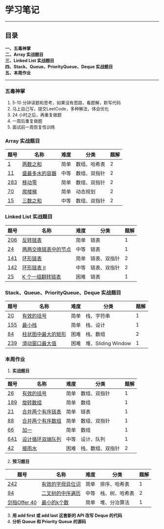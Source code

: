 # 学习笔记

----------------------------
## 目录
**一、五毒神掌** <br>
**二、Array 实战题目** <br>
**三、Linked List 实战题目** <br>
**四、Stack、Queue、PriorityQueue、Deque 实战题目** <br>
**五、本周作业** <br>

--------------

### **五毒神掌**
1. 5-10 分钟读题和思考，如果没有思路，看题解，默写代码
2. 马上自己写，提交LeetCode，多种解法，体会优化
3. 24 小时之后，再重复做题
4. 一周后重复做题
5. 面试前一周恢复性训练

### **Array 实战题目**
 题号   |   名称  |  难度  |   分类  |   题解    
 ----- | ------ | ------ | ------- | --------- 
 [1](https://leetcode-cn.com/problems/two-sum/ "两数之和") | [两数之和](https://leetcode-cn.com/problems/two-sum/ "两数之和") | 简单 | 数组、哈希表| 2 
 [11](https://leetcode-cn.com/problems/container-with-most-water/ "盛最多水的容器") | [盛最多水的容器](https://leetcode-cn.com/problems/container-with-most-water/ "盛最多水的容器") | 中等 | 数组、双指针 | 2 
 [283](https://leetcode-cn.com/problems/move-zeroes/ "移动零") | [移动零](https://leetcode-cn.com/problems/move-zeroes/ "移动零") | 简单 | 数组、双指针 | 2 
 [70](https://leetcode-cn.com/problems/climbing-stairs/ "爬楼梯") | [爬楼梯](https://leetcode-cn.com/problems/climbing-stairs/ "爬楼梯") | 简单 | 动态规划 | 2
 [15](https://leetcode-cn.com/problems/3sum/ "三数之和") | [三数之和](https://leetcode-cn.com/problems/3sum/ "三数之和") | 中等 | 数组、双指针 | 2 

### **Linked List 实战题目**
 题号  |   名称    |    难度   |    分类   |   题解    
 -------- | --------- | -------- | -------- | --------- 
 [206](https://leetcode-cn.com/problems/reverse-linked-list/ "反转链表") | [反转链表](https://leetcode-cn.com/problems/reverse-linked-list/ "反转链表") | 简单 | 链表 | 1 
 [24](https://leetcode-cn.com/problems/swap-nodes-in-pairs/ "两两交换链表中的节点") | [两两交换链表中的节点](https://leetcode-cn.com/problems/swap-nodes-in-pairs/ "两两交换链表中的节点") | 中等 | 链表 | 1 
 [141](https://leetcode-cn.com/problems/linked-list-cycle/ "环形链表") | [环形链表](https://leetcode-cn.com/problems/linked-list-cycle/ "环形链表") | 简单 | 链表、双指针 | 2 
 [142](https://leetcode-cn.com/problems/linked-list-cycle-ii/ "环形链表 II") | [环形链表 II](https://leetcode-cn.com/problems/linked-list-cycle-ii/ "环形链表 II") | 中等 | 链表、双指针 | 2 
 [25](https://leetcode-cn.com/problems/reverse-nodes-in-k-group/ "K 个一组翻转链表") | [K 个一组翻转链表](https://leetcode-cn.com/problems/reverse-nodes-in-k-group/ "K 个一组翻转链表") | 困难 | 链表 | 1 

### **Stack、Queue、PriorityQueue、Deque 实战题目**
题号  |   名称    |    难度   |    分类   |   题解    
 -------- | --------- | -------- | -------- | ---------
 [20](https://leetcode-cn.com/problems/valid-parentheses/ "有效的括号") | [有效的括号](https://leetcode-cn.com/problems/valid-parentheses/ "有效的括号") | 简单 | 栈、字符串 | 1 
 [155](https://leetcode-cn.com/problems/min-stack/ "最小栈") | [最小栈](https://leetcode-cn.com/problems/min-stack/ "最小栈") | 简单 | 栈、设计 | 1 
 [84](https://leetcode-cn.com/problems/largest-rectangle-in-histogram/ "柱状图中最大的矩形") | [柱状图中最大的矩形](https://leetcode-cn.com/problems/largest-rectangle-in-histogram/ "柱状图中最大的矩形") | 困难 | 栈、数组 | 2 
 [239](https://leetcode-cn.com/problems/sliding-window-maximum/ "滑动窗口最大值") | [滑动窗口最大值](https://leetcode-cn.com/problems/sliding-window-maximum/ "滑动窗口最大值") | 困难 | 堆、Sliding Window | 1 

### **本周作业**

1. **实战题目**

 题号  |   名称    |    难度   |    分类   |   题解    
 -------- | --------- | -------- | -------- | --------- 
 [26](https://leetcode-cn.com/problems/remove-duplicates-from-sorted-array/ "删除排序数组中的重复项") | [有效的括号](https://leetcode-cn.com/problems/remove-duplicates-from-sorted-array/ "删除排序数组中的重复项") | 简单 | 数组、双指针 | 1 
 [189](https://leetcode-cn.com/problems/rotate-array/ "旋转数组") | [旋转数组](https://leetcode-cn.com/problems/rotate-array/ "旋转数组") | 简单 | 数组 | 1 
 [21](https://leetcode-cn.com/problems/merge-two-sorted-lists/ "合并两个有序链表") | [合并两个有序链表](https://leetcode-cn.com/problems/merge-two-sorted-lists/ "合并两个有序链表") | 简单 | 链表 | 1 
 [88](https://leetcode-cn.com/problems/merge-sorted-array/ "合并两个有序数组") | [合并两个有序数组](https://leetcode-cn.com/problems/merge-sorted-array/ "合并两个有序数组") | 简单 | 数组、双指针 | 1 
 [66](https://leetcode-cn.com/problems/plus-one/ "加一") | [加一](https://leetcode-cn.com/problems/plus-one/ "加一") | 简单 | 数组 | 1 |
 [641](https://leetcode-cn.com/problems/design-circular-deque/ "设计循环双端队列") | [设计循环双端队列](https://leetcode-cn.com/problems/design-circular-deque/ "设计循环双端队列") | 中等 | 设计、队列 | 1 
 [42](https://leetcode-cn.com/problems/trapping-rain-water/ "接雨水") | [接雨水](https://leetcode-cn.com/problems/trapping-rain-water/ "接雨水") | 困难 | 栈、数组、双指针 | 2 

2. **预习题目**

题号  |   名称    |    难度   |    分类   |   题解    
 -------- | --------- | -------- | -------- | --------- 
[242](https://leetcode-cn.com/problems/valid-anagram/description/ "有效的字母异位词") | [有效的字母异位词](https://leetcode-cn.com/problems/valid-anagram/description/ "有效的字母异位词") | 简单 | 排序、哈希表 | 1
[94](https://leetcode-cn.com/problems/binary-tree-inorder-traversal/ "二叉树的中序遍历") | [二叉树的中序遍历](https://leetcode-cn.com/problems/binary-tree-inorder-traversal/ "二叉树的中序遍历") | 中等 | 栈、树、哈希表 | 2
[剑指Offer 40](https://leetcode-cn.com/problems/zui-xiao-de-kge-shu-lcof/ "最小的k个数") | [最小的k个数](https://leetcode-cn.com/problems/zui-xiao-de-kge-shu-lcof/ "最小的k个数") | 简单 | 堆、分治算法 | 1 

3. **用 add first 或 add last 这套新的 API 改写 Deque 的代码**
4. **分析 Queue 和 Priority Queue 的源码**




